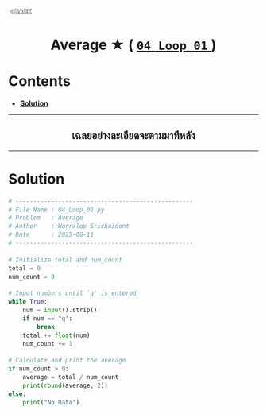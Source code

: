 <p align="left">
  <a href="../README.md">
    <img src="../../Z99-OTHERS/00-common/00-back.png" style="width:10%">
  </a>
</p>

<div align="center">
  <h1>
    Average ★ (
      <a href="https://drive.google.com/file/d/1qDCP0adaX9AyDZarqaKNwJpi9H2edl7t/view?usp=drive_link">
        <code>04_Loop_01</code>
      </a>
    )
  </h1>
</div>

# Contents

-   [**Solution**](#solution)

---

<div align="center">
  <h2>เฉลยอย่างละเอียดจะตามมาทีหลัง</h2>
</div>

---

# Solution

```python
# --------------------------------------------------
# File Name : 04_Loop_01.py
# Problem   : Average
# Author    : Worralop Srichainont
# Date      : 2025-06-11
# --------------------------------------------------

# Initialize total and num_count
total = 0
num_count = 0

# Input numbers until 'q' is entered
while True:
    num = input().strip()
    if num == "q":
        break
    total += float(num)
    num_count += 1

# Calculate and print the average
if num_count > 0:
    average = total / num_count
    print(round(average, 2))
else:
    print("No Data")
```
